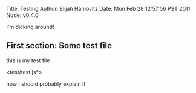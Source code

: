 Title: Testing
Author: Elijah Hamovitz
Date: Mon Feb 28 12:57:56 PST 2011
Node: v0.4.0

I'm dicking around!

## First section: Some test file

this is my test file

<test/test.js*>

now I should probably explain it
